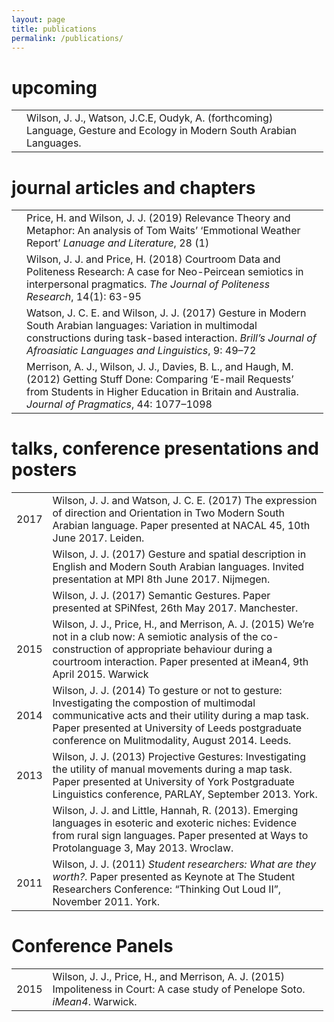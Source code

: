 ```yaml
---
layout: page
title: publications
permalink: /publications/
---
```


# upcoming
<table style="width:99%;">
<colgroup>
<col style="width: 1%" />
<col style="width: 97%" />
</colgroup>
<tbody>
<tr class="odd">
<td></td>
<td style="text-align: left;">Wilson, J. J., Watson, J.C.E, Oudyk, A. (forthcoming) Language, Gesture and Ecology in Modern South Arabian Languages.</td>
</tr>
</tbody>
</table>



# journal articles and chapters

<table style="width:99%;">
<colgroup>
<col style="width: 1%" />
<col style="width: 97%" />
</colgroup>
<tbody>
<tr class="odd">
<td></td>
<td style="text-align: left;">Price, H. and Wilson, J. J. (2019) Relevance Theory and Metaphor: An analysis of Tom Waits’ ‘Emmotional Weather Report’ <em>Lanuage and Literature</em>, 28 (1)</td>
</tr>
<tr class="even">
<td></td>
<td style="text-align: left;">Wilson, J. J. and Price, H. (2018) Courtroom Data and Politeness Research: A case for Neo-Peircean semiotics in interpersonal pragmatics. <em>The Journal of Politeness Research</em>, 14(1): 63-95</td>
</tr>
<tr class="odd">
<td></td>
<td style="text-align: left;">Watson, J. C. E. and Wilson, J. J. (2017) Gesture in Modern South Arabian languages: Variation in multimodal constructions during task-based interaction. <em>Brill’s Journal of Afroasiatic Languages and Linguistics</em>, 9: 49–72</td>
</tr>
<tr class="even">
<td></td>
<td style="text-align: left;">Merrison, A. J., Wilson, J. J., Davies, B. L., and Haugh, M. (2012) Getting Stuff Done: Comparing ‘E-mail Requests’ from Students in Higher Education in Britain and Australia. <em>Journal of Pragmatics</em>, 44: 1077–1098</td>
</tr>
<tr class="odd">
</tr>
</tbody>
</table>


# talks, conference presentations and posters

<table style="width:99%;">
<colgroup>
<col style="width: 2%" />
<col style="width: 96%" />
</colgroup>
<tbody>
<tr class="odd">
<td style="text-align: right;">2017</td>
<td style="text-align: left;">Wilson, J. J. and Watson, J. C. E. (2017) The expression of direction and Orientation in Two Modern South Arabian language. Paper presented at NACAL 45, 10th June 2017. Leiden.</td>
</tr>
<tr class="even">
<td style="text-align: right;"></td>
<td style="text-align: left;">Wilson, J. J. (2017) Gesture and spatial description in English and Modern South Arabian languages. Invited presentation at MPI 8th June 2017. Nijmegen.</td>
</tr>
<tr class="odd">
<td style="text-align: right;"></td>
<td style="text-align: left;">Wilson, J. J. (2017) Semantic Gestures. Paper presented at SPiNfest, 26th May 2017. Manchester.</td>
</tr>
<tr class="even">
<td style="text-align: right;">2015</td>
<td style="text-align: left;">Wilson, J. J., Price, H., and Merrison, A. J. (2015) We’re not in a club now: A semiotic analysis of the co-construction of appropriate behaviour during a courtroom interaction. Paper presented at iMean4, 9th April 2015. Warwick</td>
</tr>
<tr class="odd">
<td style="text-align: right;">2014</td>
<td style="text-align: left;">Wilson, J. J. (2014) To gesture or not to gesture: Investigating the compostion of multimodal communicative acts and their utility during a map task. Paper presented at University of Leeds postgraduate conference on Mulitmodality, August 2014. Leeds.</td>
</tr>
<tr class="even">
<td style="text-align: right;">2013</td>
<td style="text-align: left;">Wilson, J. J. (2013) Projective Gestures: Investigating the utility of manual movements during a map task. Paper presented at University of York Postgraduate Linguistics conference, PARLAY, September 2013. York.</td>
</tr>
<tr class="odd">
<td style="text-align: right;"></td>
<td style="text-align: left;">Wilson, J. J. and Little, Hannah, R. (2013). Emerging languages in esoteric and exoteric niches: Evidence from rural sign languages. Paper presented at Ways to Protolanguage 3, May 2013. Wroclaw.</td>
</tr>
<tr class="even">
<td style="text-align: right;">2011</td>
<td style="text-align: left;">Wilson, J. J. (2011) <em>Student researchers: What are they worth?</em>. Paper presented as Keynote at The Student Researchers Conference: “Thinking Out Loud II”, November 2011. York.</td>
</tr>
</tbody>
</table>
<h1 id="conference-panels">Conference Panels</h1>
<table style="width:99%;">
<colgroup>
<col style="width: 5%" />
<col style="width: 93%" />
</colgroup>
<tbody>
<tr class="odd">
<td style="text-align: right;">2015</td>
<td style="text-align: left;">Wilson, J. J., Price, H., and Merrison, A. J. (2015) Impoliteness in Court: A case study of Penelope Soto. <em>iMean4</em>. Warwick.</td>
</tr>
</tbody>
</table>

